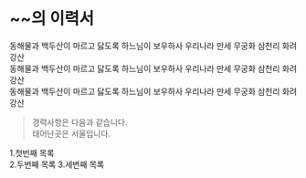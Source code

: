 # ~~의 이력서
동해물과 백두산이 마르고 닳도록 하느님이 보우하사 우리나라 만세 무궁화 삼천리 화려강산  
동해물과 백두산이 마르고 닳도록 하느님이 보우하사 우리나라 만세 무궁화 삼천리 화려강산  
동해물과 백두산이 마르고 닳도록 하느님이 보우하사 우리나라 만세 무궁화 삼천리 화려강산  
>경력사항은 다음과 같습니다.  
태어난곳은 서울입니다.  

1.첫번째 목록  
2.두번째 목록
3.세번째 목록
